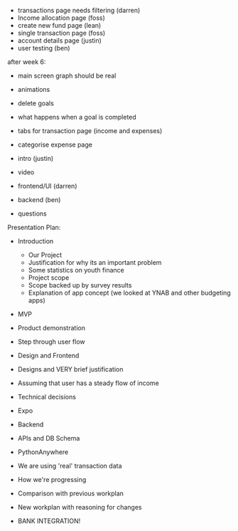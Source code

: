- transactions page needs filtering (darren)
- Income allocation page (foss)
- create new fund page (lean)
- single transaction page (foss)
- account details page (justin)
- user testing (ben)

after week 6:

- main screen graph should be real
- animations
- delete goals
- what happens when a goal is completed
- tabs for transaction page (income and expenses)
- categorise expense page

- intro (justin)
- video
- frontend/UI (darren)
- backend (ben)
- questions

Presentation Plan:
 
 - Introduction
   - Our Project
   - Justification for why its an important problem
    - Some statistics on youth finance
   - Project scope
    - Scope backed up by survey results
    - Explanation of app concept (we looked at YNAB and other budgeting apps)

 - MVP
  - Product demonstration
   - Step through user flow
  - Design and Frontend
   - Designs and VERY brief justification
   - Assuming that user has a steady flow of income
   - Technical decisions
   - Expo
  - Backend
   - APIs and DB Schema
   - PythonAnywhere
   - We are using 'real' transaction data

 - How we're progressing
  - Comparison with previous workplan
  - New workplan with reasoning for changes
   - BANK INTEGRATION!
